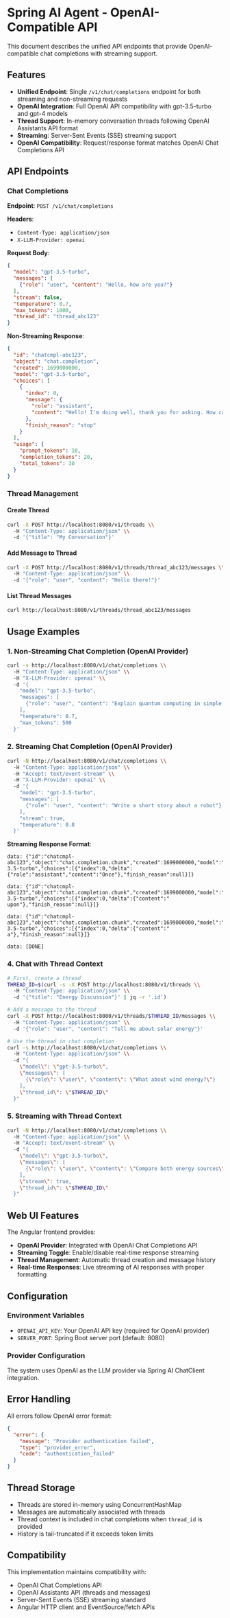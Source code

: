 # Spring AI Agent - OpenAI-Compatible API

This document describes the unified API endpoints that provide OpenAI-compatible chat completions with streaming support.

## Features

- **Unified Endpoint**: Single `/v1/chat/completions` endpoint for both streaming and non-streaming requests
- **OpenAI Integration**: Full OpenAI API compatibility with gpt-3.5-turbo and gpt-4 models
- **Thread Support**: In-memory conversation threads following OpenAI Assistants API format
- **Streaming**: Server-Sent Events (SSE) streaming support
- **OpenAI Compatibility**: Request/response format matches OpenAI Chat Completions API

## API Endpoints

### Chat Completions

**Endpoint**: `POST /v1/chat/completions`

**Headers**:
- `Content-Type: application/json`
- `X-LLM-Provider: openai`

**Request Body**:
```json
{
  "model": "gpt-3.5-turbo",
  "messages": [
    {"role": "user", "content": "Hello, how are you?"}
  ],
  "stream": false,
  "temperature": 0.7,
  "max_tokens": 1000,
  "thread_id": "thread_abc123"
}
```

**Non-Streaming Response**:
```json
{
  "id": "chatcmpl-abc123",
  "object": "chat.completion",
  "created": 1699000000,
  "model": "gpt-3.5-turbo",
  "choices": [
    {
      "index": 0,
      "message": {
        "role": "assistant",
        "content": "Hello! I'm doing well, thank you for asking. How can I help you today?"
      },
      "finish_reason": "stop"
    }
  ],
  "usage": {
    "prompt_tokens": 10,
    "completion_tokens": 20,
    "total_tokens": 30
  }
}
```

### Thread Management

#### Create Thread
```bash
curl -X POST http://localhost:8080/v1/threads \\
  -H "Content-Type: application/json" \\
  -d '{"title": "My Conversation"}'
```

#### Add Message to Thread
```bash
curl -X POST http://localhost:8080/v1/threads/thread_abc123/messages \\
  -H "Content-Type: application/json" \\
  -d '{"role": "user", "content": "Hello there!"}'
```

#### List Thread Messages
```bash
curl http://localhost:8080/v1/threads/thread_abc123/messages
```

## Usage Examples

### 1. Non-Streaming Chat Completion (OpenAI Provider)

```bash
curl -s http://localhost:8080/v1/chat/completions \\
  -H "Content-Type: application/json" \\
  -H "X-LLM-Provider: openai" \\
  -d '{
    "model": "gpt-3.5-turbo",
    "messages": [
      {"role": "user", "content": "Explain quantum computing in simple terms"}
    ],
    "temperature": 0.7,
    "max_tokens": 500
  }'
```

### 2. Streaming Chat Completion (OpenAI Provider)

```bash
curl -N http://localhost:8080/v1/chat/completions \\
  -H "Content-Type: application/json" \\
  -H "Accept: text/event-stream" \\
  -H "X-LLM-Provider: openai" \\
  -d '{
    "model": "gpt-3.5-turbo",
    "messages": [
      {"role": "user", "content": "Write a short story about a robot"}
    ],
    "stream": true,
    "temperature": 0.8
  }'
```

**Streaming Response Format**:
```
data: {"id":"chatcmpl-abc123","object":"chat.completion.chunk","created":1699000000,"model":"gpt-3.5-turbo","choices":[{"index":0,"delta":{"role":"assistant","content":"Once"},"finish_reason":null}]}

data: {"id":"chatcmpl-abc123","object":"chat.completion.chunk","created":1699000000,"model":"gpt-3.5-turbo","choices":[{"index":0,"delta":{"content":" upon"},"finish_reason":null}]}

data: {"id":"chatcmpl-abc123","object":"chat.completion.chunk","created":1699000000,"model":"gpt-3.5-turbo","choices":[{"index":0,"delta":{"content":" a"},"finish_reason":null}]}

data: [DONE]
```


### 4. Chat with Thread Context

```bash
# First, create a thread
THREAD_ID=$(curl -s -X POST http://localhost:8080/v1/threads \\
  -H "Content-Type: application/json" \\
  -d '{"title": "Energy Discussion"}' | jq -r '.id')

# Add a message to the thread
curl -X POST http://localhost:8080/v1/threads/$THREAD_ID/messages \\
  -H "Content-Type: application/json" \\
  -d '{"role": "user", "content": "Tell me about solar energy"}'

# Use the thread in chat completion
curl -s http://localhost:8080/v1/chat/completions \\
  -H "Content-Type: application/json" \\
  -d "{
    \"model\": \"gpt-3.5-turbo\",
    \"messages\": [
      {\"role\": \"user\", \"content\": \"What about wind energy?\"}
    ],
    \"thread_id\": \"$THREAD_ID\"
  }"
```

### 5. Streaming with Thread Context

```bash
curl -N http://localhost:8080/v1/chat/completions \\
  -H "Content-Type: application/json" \\
  -H "Accept: text/event-stream" \\
  -d "{
    \"model\": \"gpt-3.5-turbo\",
    \"messages\": [
      {\"role\": \"user\", \"content\": \"Compare both energy sources\"}
    ],
    \"stream\": true,
    \"thread_id\": \"$THREAD_ID\"
  }"
```

## Web UI Features

The Angular frontend provides:

- **OpenAI Provider**: Integrated with OpenAI Chat Completions API
- **Streaming Toggle**: Enable/disable real-time response streaming
- **Thread Management**: Automatic thread creation and message history
- **Real-time Responses**: Live streaming of AI responses with proper formatting

## Configuration

### Environment Variables

- `OPENAI_API_KEY`: Your OpenAI API key (required for OpenAI provider)
- `SERVER_PORT`: Spring Boot server port (default: 8080)

### Provider Configuration

The system uses OpenAI as the LLM provider via Spring AI ChatClient integration.

## Error Handling

All errors follow OpenAI error format:

```json
{
  "error": {
    "message": "Provider authentication failed",
    "type": "provider_error", 
    "code": "authentication_failed"
  }
}
```

## Thread Storage

- Threads are stored in-memory using ConcurrentHashMap
- Messages are automatically associated with threads
- Thread context is included in chat completions when `thread_id` is provided
- History is tail-truncated if it exceeds token limits

## Compatibility

This implementation maintains compatibility with:
- OpenAI Chat Completions API
- OpenAI Assistants API (threads and messages)
- Server-Sent Events (SSE) streaming standard
- Angular HTTP client and EventSource/fetch APIs